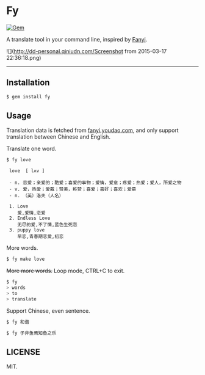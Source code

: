 # Fy
[![Gem](https://img.shields.io/gem/v/fy.svg)](https://rubygems.org/gems/fy)

A translate tool in your command line, inspired by [Fanyi](https://github.com/afc163/fanyi).

![](http://dd-personal.qiniudn.com/Screenshot from 2015-03-17 22:36:18.png)

---

## Installation
```bash
$ gem install fy
```

## Usage

Translation data is fetched from [fanyi.youdao.com](http://fanyi.youdao.com),
and only support translation between Chinese and English.

Translate one word.

```bash
$ fy love
```

```
 love  [ lʌv ]

 - n. 恋爱；亲爱的；酷爱；喜爱的事物；爱情，爱意；疼爱；热爱；爱人，所爱之物
 - v. 爱，热爱；爱戴；赞美，称赞；喜爱；喜好；喜欢；爱慕
 - n. （英）洛夫（人名）

 1. Love
    爱,爱情,恋爱
 2. Endless Love
    无尽的爱,不了情,蓝色生死恋
 3. puppy love
    早恋,青春期恋爱,初恋
```

More words.

```bash
$ fy make love
```

~~More more words.~~  Loop mode, CTRL+C to exit.
```bash
$ fy
> words
> to
> translate
```


Support Chinese, even sentence.

```bash
$ fy 和谐
```

```bash
$ fy 子非鱼焉知鱼之乐
```

## LICENSE

MIT.
